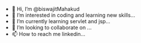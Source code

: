 - 👋 Hi, I’m @biswajitMahakud
- 👀 I’m interested in coding and learning new skills...
- 🌱 I’m currently learning servlet and jsp...
- 💞️ I’m looking to collaborate on ...
- 📫 How to reach me linkedin...

<!---
biswajitMahakud/biswajitMahakud is a ✨ special ✨ repository because its `README.md` (this file) appears on your GitHub profile.
You can click the Preview link to take a look at your changes.
--->
